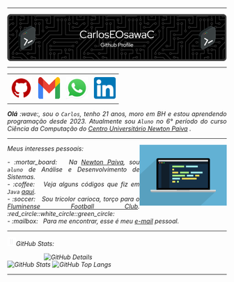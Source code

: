 <!--- Olá, esse é meu readme, fique à vontade para utilizá-lo como quiser! --> 

-----

<div>
<img align="center" alt="Header" src="https://github.com/CarlosEOsawaC/CarlosEOsawaC/blob/main/Imagens%20Github/github-header-image.png"/>
</div>

-----

<div align="center">
<table>
<tr>
 <td align="center" colspan="11"></td>
</tr> 
<tr>
<td><a href="https://github.com/CarlosEOsawaC" target="_blank"><img src="https://github.com/CarlosEOsawaC/CarlosEOsawaC/blob/main/Imagens%20Github/github3.png?raw=true" width="50px" height="50px"/></a>
</td>
<td><a href="mailto:carlososawabr@gmail.com" target="_blank"><img src="https://github.com/CarlosEOsawaC/CarlosEOsawaC/blob/main/Imagens%20Github/gmail.png?raw=true" width="50px" height="50px"/></a>
</td>
<td><a href="https://wa.me/5531995715621" target="_blank"><img src="https://github.com/CarlosEOsawaC/CarlosEOsawaC/blob/main/Imagens%20Github/wpp.png?raw=true" width="50px" height="50px"/></a>
</td>
<td><a href="https://www.linkedin.com/in/carlos-eduardo-osawa-carvalho-b6ba42386/" target="_blank"><img src="https://github.com/CarlosEOsawaC/CarlosEOsawaC/blob/main/Imagens%20Github/linkedin.png?raw=true" width="50px" height="50px"/></a>
</td>
</tr>
<tr>
 <td align="center" colspan="11"></td>
</tr> 
</table>

</div>
<div align="justify">
<i><b>Olá</b> :wave:, sou o <code>Carlos</code>, tenho 21 anos, moro em BH e estou aprendendo programação desde 2023. Atualmente sou <code>Aluno</code> no 6° período do curso Ciência da Computação do <a href="https://newtonpaiva.br/" target="_blank">Centro Universitário Newton Paiva</a> . <br />
</div>

-----

<div>
<div>
<img align="right" alt="GIF" src="https://github.com/CarlosEOsawaC/CarlosEOsawaC/blob/main/Imagens%20Github/developer.gif?raw=true" width="200px" height="140px"/>
</div>

 Meus interesses pessoais:

<div align="justify">
<p> 
- :mortar_board: &nbsp; Na <a href="https://newtonpaiva.br/" target="_blank">Newton Paiva</a>, sou <code>aluno</code> de Análise e Desenvolvimento de Sistemas.<br />
- :coffee: &nbsp; Veja alguns códigos que fiz em <code>Java</code> <a href="https://github.com/CarlosEOsawaC/POO" target="_blank">aqui</a>.<br />
- :soccer: &nbsp; Sou tricolor carioca, torço para o <a href="https://www.fluminense.com.br/site/" target="_blank">Fluminense Football Club</a>. :red_circle::white_circle::green_circle:<br />
- :mailbox: &nbsp; Para me encontrar, esse é meu <a href="mailto:carlososawabr@gmail.com" target="_blank">e-mail</a> pessoal.<br />
</p>
</div>
</div>

-----

<img height="20" alt="GIF" src="https://github.com/CarlosEOsawaC/CarlosEOsawaC/blob/main/Imagens%20Github/graphic.gif?raw=true"/>GitHub Stats:

<div>
<img align="right" alt="GitHub Details" width="420px" src="http://github-profile-summary-cards.vercel.app/api/cards/profile-details?username=CarlosEOsawaC&theme=github_dark"/>
<!--- <img alt="GitHub Commits" width="200px" src="http://github-profile-summary-cards.vercel.app/api/cards/productive-time?username=CarlosEOsawaC&theme=github_dark"/> -->
<img alt="GitHub Stats" width="200px" src="http://github-profile-summary-cards.vercel.app/api/cards/stats?username=CarlosEOsawaC&theme=github_dark"/>
<img alt="GitHub Top Langs" width="200px" src="http://github-profile-summary-cards.vercel.app/api/cards/repos-per-language?username=CarlosEOsawaC&theme=github_dark"/>
</div>

-----
